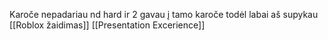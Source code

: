 Karoče nepadariau nd hard ir 2 gavau į tamo karoče todėl labai aš supykau [[Roblox žaidimas]] [[Presentation Excerience]]